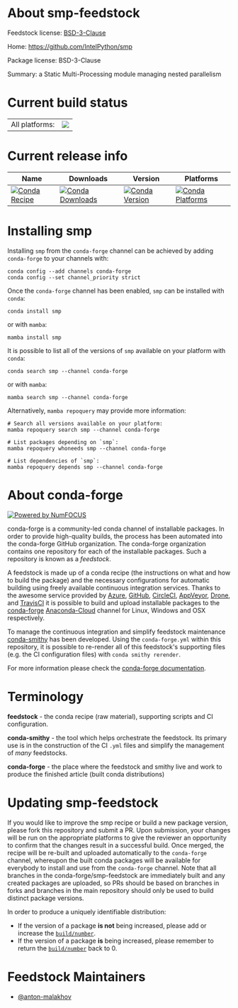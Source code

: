 About smp-feedstock
===================

Feedstock license: [BSD-3-Clause](https://github.com/conda-forge/smp-feedstock/blob/main/LICENSE.txt)

Home: https://github.com/IntelPython/smp

Package license: BSD-3-Clause

Summary: a Static Multi-Processing module managing nested parallelism

Current build status
====================


<table><tr><td>All platforms:</td>
    <td>
      <a href="https://dev.azure.com/conda-forge/feedstock-builds/_build/latest?definitionId=4770&branchName=main">
        <img src="https://dev.azure.com/conda-forge/feedstock-builds/_apis/build/status/smp-feedstock?branchName=main">
      </a>
    </td>
  </tr>
</table>

Current release info
====================

| Name | Downloads | Version | Platforms |
| --- | --- | --- | --- |
| [![Conda Recipe](https://img.shields.io/badge/recipe-smp-green.svg)](https://anaconda.org/conda-forge/smp) | [![Conda Downloads](https://img.shields.io/conda/dn/conda-forge/smp.svg)](https://anaconda.org/conda-forge/smp) | [![Conda Version](https://img.shields.io/conda/vn/conda-forge/smp.svg)](https://anaconda.org/conda-forge/smp) | [![Conda Platforms](https://img.shields.io/conda/pn/conda-forge/smp.svg)](https://anaconda.org/conda-forge/smp) |

Installing smp
==============

Installing `smp` from the `conda-forge` channel can be achieved by adding `conda-forge` to your channels with:

```
conda config --add channels conda-forge
conda config --set channel_priority strict
```

Once the `conda-forge` channel has been enabled, `smp` can be installed with `conda`:

```
conda install smp
```

or with `mamba`:

```
mamba install smp
```

It is possible to list all of the versions of `smp` available on your platform with `conda`:

```
conda search smp --channel conda-forge
```

or with `mamba`:

```
mamba search smp --channel conda-forge
```

Alternatively, `mamba repoquery` may provide more information:

```
# Search all versions available on your platform:
mamba repoquery search smp --channel conda-forge

# List packages depending on `smp`:
mamba repoquery whoneeds smp --channel conda-forge

# List dependencies of `smp`:
mamba repoquery depends smp --channel conda-forge
```


About conda-forge
=================

[![Powered by
NumFOCUS](https://img.shields.io/badge/powered%20by-NumFOCUS-orange.svg?style=flat&colorA=E1523D&colorB=007D8A)](https://numfocus.org)

conda-forge is a community-led conda channel of installable packages.
In order to provide high-quality builds, the process has been automated into the
conda-forge GitHub organization. The conda-forge organization contains one repository
for each of the installable packages. Such a repository is known as a *feedstock*.

A feedstock is made up of a conda recipe (the instructions on what and how to build
the package) and the necessary configurations for automatic building using freely
available continuous integration services. Thanks to the awesome service provided by
[Azure](https://azure.microsoft.com/en-us/services/devops/), [GitHub](https://github.com/),
[CircleCI](https://circleci.com/), [AppVeyor](https://www.appveyor.com/),
[Drone](https://cloud.drone.io/welcome), and [TravisCI](https://travis-ci.com/)
it is possible to build and upload installable packages to the
[conda-forge](https://anaconda.org/conda-forge) [Anaconda-Cloud](https://anaconda.org/)
channel for Linux, Windows and OSX respectively.

To manage the continuous integration and simplify feedstock maintenance
[conda-smithy](https://github.com/conda-forge/conda-smithy) has been developed.
Using the ``conda-forge.yml`` within this repository, it is possible to re-render all of
this feedstock's supporting files (e.g. the CI configuration files) with ``conda smithy rerender``.

For more information please check the [conda-forge documentation](https://conda-forge.org/docs/).

Terminology
===========

**feedstock** - the conda recipe (raw material), supporting scripts and CI configuration.

**conda-smithy** - the tool which helps orchestrate the feedstock.
                   Its primary use is in the construction of the CI ``.yml`` files
                   and simplify the management of *many* feedstocks.

**conda-forge** - the place where the feedstock and smithy live and work to
                  produce the finished article (built conda distributions)


Updating smp-feedstock
======================

If you would like to improve the smp recipe or build a new
package version, please fork this repository and submit a PR. Upon submission,
your changes will be run on the appropriate platforms to give the reviewer an
opportunity to confirm that the changes result in a successful build. Once
merged, the recipe will be re-built and uploaded automatically to the
`conda-forge` channel, whereupon the built conda packages will be available for
everybody to install and use from the `conda-forge` channel.
Note that all branches in the conda-forge/smp-feedstock are
immediately built and any created packages are uploaded, so PRs should be based
on branches in forks and branches in the main repository should only be used to
build distinct package versions.

In order to produce a uniquely identifiable distribution:
 * If the version of a package **is not** being increased, please add or increase
   the [``build/number``](https://docs.conda.io/projects/conda-build/en/latest/resources/define-metadata.html#build-number-and-string).
 * If the version of a package **is** being increased, please remember to return
   the [``build/number``](https://docs.conda.io/projects/conda-build/en/latest/resources/define-metadata.html#build-number-and-string)
   back to 0.

Feedstock Maintainers
=====================

* [@anton-malakhov](https://github.com/anton-malakhov/)

